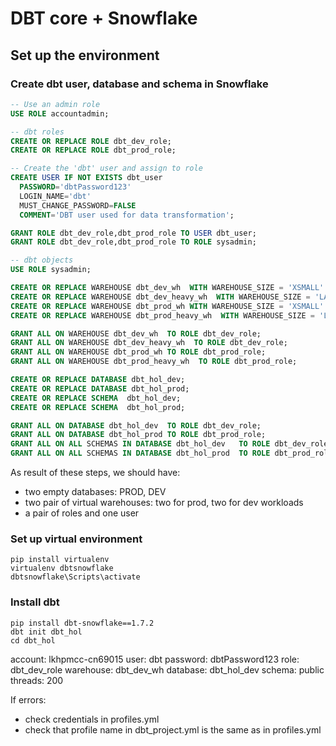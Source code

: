 # DBT core + Snowflake

## Set up the environment

### Create dbt user, database and schema in Snowflake

```sql
-- Use an admin role
USE ROLE accountadmin;

-- dbt roles
CREATE OR REPLACE ROLE dbt_dev_role;
CREATE OR REPLACE ROLE dbt_prod_role;

-- Create the 'dbt' user and assign to role
CREATE USER IF NOT EXISTS dbt_user
  PASSWORD='dbtPassword123'
  LOGIN_NAME='dbt'
  MUST_CHANGE_PASSWORD=FALSE
  COMMENT='DBT user used for data transformation';

GRANT ROLE dbt_dev_role,dbt_prod_role TO USER dbt_user;
GRANT ROLE dbt_dev_role,dbt_prod_role TO ROLE sysadmin;

-- dbt objects
USE ROLE sysadmin;

CREATE OR REPLACE WAREHOUSE dbt_dev_wh  WITH WAREHOUSE_SIZE = 'XSMALL' AUTO_SUSPEND = 60 AUTO_RESUME = TRUE MIN_CLUSTER_COUNT = 1 MAX_CLUSTER_COUNT = 1 INITIALLY_SUSPENDED = TRUE;
CREATE OR REPLACE WAREHOUSE dbt_dev_heavy_wh  WITH WAREHOUSE_SIZE = 'LARGE' AUTO_SUSPEND = 60 AUTO_RESUME = TRUE MIN_CLUSTER_COUNT = 1 MAX_CLUSTER_COUNT = 1 INITIALLY_SUSPENDED = TRUE;
CREATE OR REPLACE WAREHOUSE dbt_prod_wh WITH WAREHOUSE_SIZE = 'XSMALL' AUTO_SUSPEND = 60 AUTO_RESUME = TRUE MIN_CLUSTER_COUNT = 1 MAX_CLUSTER_COUNT = 1 INITIALLY_SUSPENDED = TRUE;
CREATE OR REPLACE WAREHOUSE dbt_prod_heavy_wh  WITH WAREHOUSE_SIZE = 'LARGE' AUTO_SUSPEND = 60 AUTO_RESUME = TRUE MIN_CLUSTER_COUNT = 1 MAX_CLUSTER_COUNT = 1 INITIALLY_SUSPENDED = TRUE;

GRANT ALL ON WAREHOUSE dbt_dev_wh  TO ROLE dbt_dev_role;
GRANT ALL ON WAREHOUSE dbt_dev_heavy_wh  TO ROLE dbt_dev_role;
GRANT ALL ON WAREHOUSE dbt_prod_wh TO ROLE dbt_prod_role;
GRANT ALL ON WAREHOUSE dbt_prod_heavy_wh  TO ROLE dbt_prod_role;

CREATE OR REPLACE DATABASE dbt_hol_dev; 
CREATE OR REPLACE DATABASE dbt_hol_prod; 
CREATE OR REPLACE SCHEMA  dbt_hol_dev;
CREATE OR REPLACE SCHEMA  dbt_hol_prod;

GRANT ALL ON DATABASE dbt_hol_dev  TO ROLE dbt_dev_role;
GRANT ALL ON DATABASE dbt_hol_prod TO ROLE dbt_prod_role;
GRANT ALL ON ALL SCHEMAS IN DATABASE dbt_hol_dev   TO ROLE dbt_dev_role;
GRANT ALL ON ALL SCHEMAS IN DATABASE dbt_hol_prod  TO ROLE dbt_prod_role;
```

As result of these steps, we should have:

- two empty databases: PROD, DEV
- two pair of virtual warehouses: two for prod, two for dev workloads
- a pair of roles and one user

### Set up virtual environment

```shell
pip install virtualenv
virtualenv dbtsnowflake
dbtsnowflake\Scripts\activate
```

### Install dbt
```shell
pip install dbt-snowflake==1.7.2
dbt init dbt_hol
cd dbt_hol
```

account: lkhpmcc-cn69015
user: dbt
password: dbtPassword123
role: dbt_dev_role
warehouse: dbt_dev_wh
database: dbt_hol_dev
schema: public
threads: 200

If errors:
- check credentials in profiles.yml
- check that profile name in dbt_project.yml is the same as in profiles.yml
